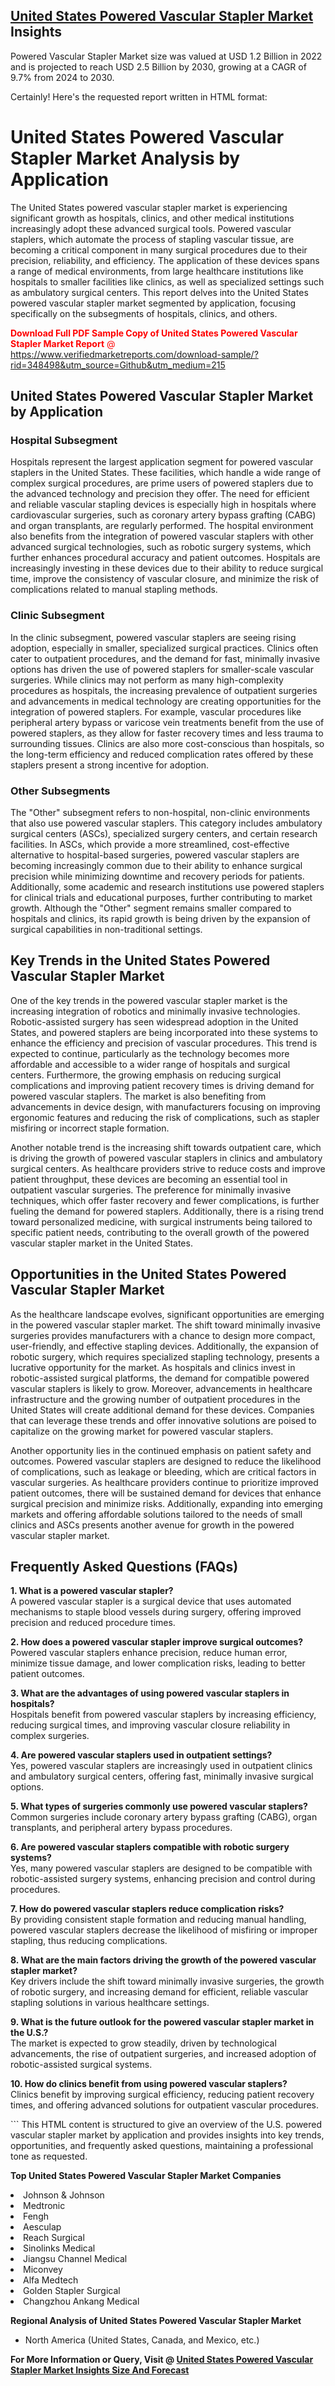 <h2><a href="https://www.verifiedmarketreports.com/download-sample/?rid=348498&amp;utm_source=Github&amp;utm_medium=215" target="_blank">United States Powered Vascular Stapler Market</a> Insights</h2><p>Powered Vascular Stapler Market size was valued at USD 1.2 Billion in 2022 and is projected to reach USD 2.5 Billion by 2030, growing at a CAGR of 9.7% from 2024 to 2030.</p><p>Certainly! Here's the requested report written in HTML format: <h1>United States Powered Vascular Stapler Market Analysis by Application</h1> <p>The United States powered vascular stapler market is experiencing significant growth as hospitals, clinics, and other medical institutions increasingly adopt these advanced surgical tools. Powered vascular staplers, which automate the process of stapling vascular tissue, are becoming a critical component in many surgical procedures due to their precision, reliability, and efficiency. The application of these devices spans a range of medical environments, from large healthcare institutions like hospitals to smaller facilities like clinics, as well as specialized settings such as ambulatory surgical centers. This report delves into the United States powered vascular stapler market segmented by application, focusing specifically on the subsegments of hospitals, clinics, and others. <p><span class=""><span style="color: #ff0000;"><strong>Download Full PDF Sample Copy of United States Powered Vascular Stapler Market Report</strong> @ </span><a href="https://www.verifiedmarketreports.com/download-sample/?rid=348498&amp;utm_source=Github&amp;utm_medium=215" target="_blank">https://www.verifiedmarketreports.com/download-sample/?rid=348498&amp;utm_source=Github&amp;utm_medium=215</a></span></p></p> <h2>United States Powered Vascular Stapler Market by Application</h2> <h3>Hospital Subsegment</h3> <p>Hospitals represent the largest application segment for powered vascular staplers in the United States. These facilities, which handle a wide range of complex surgical procedures, are prime users of powered staplers due to the advanced technology and precision they offer. The need for efficient and reliable vascular stapling devices is especially high in hospitals where cardiovascular surgeries, such as coronary artery bypass grafting (CABG) and organ transplants, are regularly performed. The hospital environment also benefits from the integration of powered vascular staplers with other advanced surgical technologies, such as robotic surgery systems, which further enhances procedural accuracy and patient outcomes. Hospitals are increasingly investing in these devices due to their ability to reduce surgical time, improve the consistency of vascular closure, and minimize the risk of complications related to manual stapling methods.</p> <h3>Clinic Subsegment</h3> <p>In the clinic subsegment, powered vascular staplers are seeing rising adoption, especially in smaller, specialized surgical practices. Clinics often cater to outpatient procedures, and the demand for fast, minimally invasive options has driven the use of powered staplers for smaller-scale vascular surgeries. While clinics may not perform as many high-complexity procedures as hospitals, the increasing prevalence of outpatient surgeries and advancements in medical technology are creating opportunities for the integration of powered staplers. For example, vascular procedures like peripheral artery bypass or varicose vein treatments benefit from the use of powered staplers, as they allow for faster recovery times and less trauma to surrounding tissues. Clinics are also more cost-conscious than hospitals, so the long-term efficiency and reduced complication rates offered by these staplers present a strong incentive for adoption.</p> <h3>Other Subsegments</h3> <p>The "Other" subsegment refers to non-hospital, non-clinic environments that also use powered vascular staplers. This category includes ambulatory surgical centers (ASCs), specialized surgery centers, and certain research facilities. In ASCs, which provide a more streamlined, cost-effective alternative to hospital-based surgeries, powered vascular staplers are becoming increasingly common due to their ability to enhance surgical precision while minimizing downtime and recovery periods for patients. Additionally, some academic and research institutions use powered staplers for clinical trials and educational purposes, further contributing to market growth. Although the "Other" segment remains smaller compared to hospitals and clinics, its rapid growth is being driven by the expansion of surgical capabilities in non-traditional settings.</p> <h2>Key Trends in the United States Powered Vascular Stapler Market</h2> <p>One of the key trends in the powered vascular stapler market is the increasing integration of robotics and minimally invasive technologies. Robotic-assisted surgery has seen widespread adoption in the United States, and powered staplers are being incorporated into these systems to enhance the efficiency and precision of vascular procedures. This trend is expected to continue, particularly as the technology becomes more affordable and accessible to a wider range of hospitals and surgical centers. Furthermore, the growing emphasis on reducing surgical complications and improving patient recovery times is driving demand for powered vascular staplers. The market is also benefiting from advancements in device design, with manufacturers focusing on improving ergonomic features and reducing the risk of complications, such as stapler misfiring or incorrect staple formation.</p> <p>Another notable trend is the increasing shift towards outpatient care, which is driving the growth of powered vascular staplers in clinics and ambulatory surgical centers. As healthcare providers strive to reduce costs and improve patient throughput, these devices are becoming an essential tool in outpatient vascular surgeries. The preference for minimally invasive techniques, which offer faster recovery and fewer complications, is further fueling the demand for powered staplers. Additionally, there is a rising trend toward personalized medicine, with surgical instruments being tailored to specific patient needs, contributing to the overall growth of the powered vascular stapler market in the United States.</p> <h2>Opportunities in the United States Powered Vascular Stapler Market</h2> <p>As the healthcare landscape evolves, significant opportunities are emerging in the powered vascular stapler market. The shift toward minimally invasive surgeries provides manufacturers with a chance to design more compact, user-friendly, and effective stapling devices. Additionally, the expansion of robotic surgery, which requires specialized stapling technology, presents a lucrative opportunity for the market. As hospitals and clinics invest in robotic-assisted surgical platforms, the demand for compatible powered vascular staplers is likely to grow. Moreover, advancements in healthcare infrastructure and the growing number of outpatient procedures in the United States will create additional demand for these devices. Companies that can leverage these trends and offer innovative solutions are poised to capitalize on the growing market for powered vascular staplers.</p> <p>Another opportunity lies in the continued emphasis on patient safety and outcomes. Powered vascular staplers are designed to reduce the likelihood of complications, such as leakage or bleeding, which are critical factors in vascular surgeries. As healthcare providers continue to prioritize improved patient outcomes, there will be sustained demand for devices that enhance surgical precision and minimize risks. Additionally, expanding into emerging markets and offering affordable solutions tailored to the needs of small clinics and ASCs presents another avenue for growth in the powered vascular stapler market.</p> <h2>Frequently Asked Questions (FAQs)</h2> <p><b>1. What is a powered vascular stapler?</b><br>A powered vascular stapler is a surgical device that uses automated mechanisms to staple blood vessels during surgery, offering improved precision and reduced procedure times.</p> <p><b>2. How does a powered vascular stapler improve surgical outcomes?</b><br>Powered vascular staplers enhance precision, reduce human error, minimize tissue damage, and lower complication risks, leading to better patient outcomes.</p> <p><b>3. What are the advantages of using powered vascular staplers in hospitals?</b><br>Hospitals benefit from powered vascular staplers by increasing efficiency, reducing surgical times, and improving vascular closure reliability in complex surgeries.</p> <p><b>4. Are powered vascular staplers used in outpatient settings?</b><br>Yes, powered vascular staplers are increasingly used in outpatient clinics and ambulatory surgical centers, offering fast, minimally invasive surgical options.</p> <p><b>5. What types of surgeries commonly use powered vascular staplers?</b><br>Common surgeries include coronary artery bypass grafting (CABG), organ transplants, and peripheral artery bypass procedures.</p> <p><b>6. Are powered vascular staplers compatible with robotic surgery systems?</b><br>Yes, many powered vascular staplers are designed to be compatible with robotic-assisted surgery systems, enhancing precision and control during procedures.</p> <p><b>7. How do powered vascular staplers reduce complication risks?</b><br>By providing consistent staple formation and reducing manual handling, powered vascular staplers decrease the likelihood of misfiring or improper stapling, thus reducing complications.</p> <p><b>8. What are the main factors driving the growth of the powered vascular stapler market?</b><br>Key drivers include the shift toward minimally invasive surgeries, the growth of robotic surgery, and increasing demand for efficient, reliable vascular stapling solutions in various healthcare settings.</p> <p><b>9. What is the future outlook for the powered vascular stapler market in the U.S.?</b><br>The market is expected to grow steadily, driven by technological advancements, the rise of outpatient surgeries, and increased adoption of robotic-assisted surgical systems.</p> <p><b>10. How do clinics benefit from using powered vascular staplers?</b><br>Clinics benefit by improving surgical efficiency, reducing patient recovery times, and offering advanced solutions for outpatient vascular procedures.</p> ``` This HTML content is structured to give an overview of the U.S. powered vascular stapler market by application and provides insights into key trends, opportunities, and frequently asked questions, maintaining a professional tone as requested.</p><p><strong>Top United States Powered Vascular Stapler Market Companies</strong></p><div data-test-id=""><p><li>Johnson & Johnson</li><li> Medtronic</li><li> Fengh</li><li> Aesculap</li><li> Reach Surgical</li><li> Sinolinks Medical</li><li> Jiangsu Channel Medical</li><li> Miconvey</li><li> Alfa Medtech</li><li> Golden Stapler Surgical</li><li> Changzhou Ankang Medical</li></p><div><strong>Regional Analysis of&nbsp;United States Powered Vascular Stapler Market</strong></div><ul><li dir="ltr"><p dir="ltr">North America&nbsp;(United States, Canada, and Mexico, etc.)</p></li></ul><p><strong>For More Information or Query, Visit @&nbsp;</strong><strong><a href="https://www.verifiedmarketreports.com/product/powered-vascular-stapler-market/?utm_source=Github&amp;utm_medium=215" target="_blank">United States Powered Vascular Stapler Market Insights Size And Forecast</a></strong></p></div>
